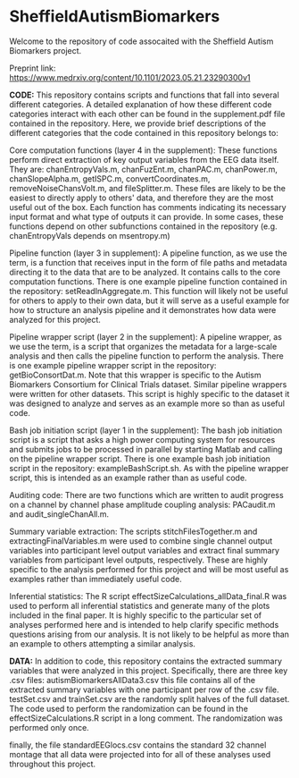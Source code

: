 # SheffieldAutismBiomarkers

Welcome to the repository of code assocaited with the Sheffield Autism Biomarkers project. 

Preprint link: https://www.medrxiv.org/content/10.1101/2023.05.21.23290300v1


**CODE:**
This repository contains scripts and functions that fall into several different categories. A detailed explanation of how these different code categories interact with each other can be found in the supplement.pdf file contained in the repository. Here, we provide brief descriptions of the different categories that the code contained in this repository belongs to:  

Core computation functions (layer 4 in the supplement): 
These functions perform direct extraction of key output variables from the EEG data itself. They are: chanEntropyVals.m, chanFuzEnt.m, chanPAC.m, chanPower.m, chanSlopeAlpha.m, getISPC.m, convertCoordinates.m, removeNoiseChansVolt.m, and fileSplitter.m. These files are likely to be the easiest to directly apply to others' data, and therefore they are the most useful out of the box. Each function has comments indicating its necessary input format and what type of outputs it can provide. In some cases, these functions depend on other subfunctions contained in the repository (e.g. chanEntropyVals depends on msentropy.m)

Pipeline function (layer 3 in supplement): 
A pipeline function, as we use the term, is a function that receives input in the form of file paths and metadata directing it to the data that are to be analyzed. It contains calls to the core computation functions. There is one example pipeline function contained in the repository: setReadInAggregate.m. This function will likely not be useful for others to apply to their own data, but it will serve as a useful example for how to structure an analysis pipeline and it demonstrates how data were analyzed for this project. 

Pipeline wrapper script (layer 2 in the supplement): 
A pipeline wrapper, as we use the term, is a script that organizes the metadata for a large-scale analysis and then calls the pipeline function to perform the analysis. There is one example pipeline wrapper script in the repository: getBioConsortDat.m. Note that this wrapper is specific to the Autism Biomarkers Consortium for Clinical Trials dataset. Similar pipeline wrappers were written for other datasets. This script is highly specific to the dataset it was designed to analyze and serves as an example more so than as useful code. 

Bash job initiation script (layer 1 in the supplement): 
The bash job initiation script is a script that asks a high power computing system for resources and submits jobs to be processed in parallel by starting Matlab and calling on the pipeline wrapper script. There is one example bash job initiation script in the repository: exampleBashScript.sh. As with the pipeline wrapper script, this is intended as an example rather than as useful code. 

Auditing code: 
There are two functions which are written to audit progress on a channel by channel phase amplitude coupling analysis: PACaudit.m and audit_singleChanAll.m. 

Summary variable extraction:
The scripts stitchFilesTogether.m and extractingFinalVariables.m were used to combine single channel output variables into participant level output variables and extract final summary variables from participant level outputs, respectively. These are highly specific to the analysis performed for this project and will be most useful as examples rather than immediately useful code. 

Inferential statistics: 
The R script effectSizeCalculations_allData_final.R was used to perform all inferential statistics and generate many of the plots included in the final paper. It is highly specific to the particular set of analyses performed here and is intended to help clarify specific methods questions arising from our analysis. It is not likely to be helpful as more than an example to others attempting a similar analysis.  

**DATA:**
In addition to code, this repository contains the extracted summary variables that were analyzed in this project. Specifically, there are three key .csv files: 
autismBiomarkersAllData3.csv this file contains all of the extracted summary variables with one participant per row of the .csv file. 
testSet.csv and trainSet.csv are the randomly split halves of the full dataset. The code used to perform the randomization can be found in the effectSizeCalculations.R script in a long comment. The randomization was performed only once. 

finally, the file standardEEGlocs.csv contains the standard 32 channel montage that all data were projected into for all of these analyses used throughout this project.

